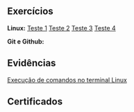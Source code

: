 ## Exercícios 
**Linux:**  [Teste 1](exercicios/Teste1.txt) [Teste 2](exercicios/Teste2.txt) [Teste 3](exercicios/Teste3.txt) [Teste 4](exercicios/Teste4.txt)
  
**Git e Github:** 
  
## Evidências  
[Execução de comandos no terminal Linux](evidencias/Linux)

## Certificados  



